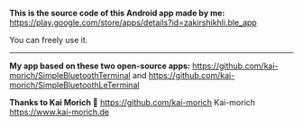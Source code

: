 **This is the source code of this Android app made by me:**
https://play.google.com/store/apps/details?id=zakirshikhli.ble_app

You can freely use it.

------------
**My app based on these two open-source apps:**
https://github.com/kai-morich/SimpleBluetoothTerminal
and
https://github.com/kai-morich/SimpleBluetoothLeTerminal

**Thanks to Kai Morich 🙏**
https://github.com/kai-morich Kai-morich
https://www.kai-morich.de
